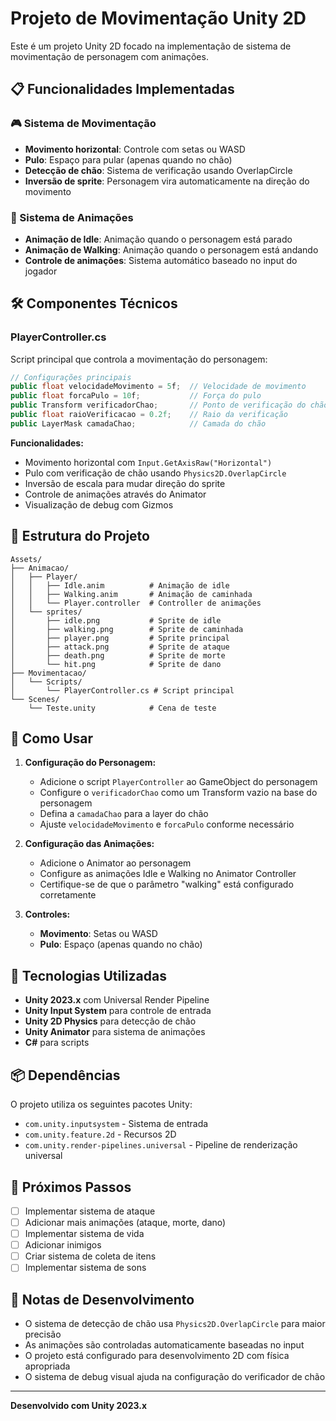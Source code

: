 # Projeto de Movimentação Unity 2D

Este é um projeto Unity 2D focado na implementação de sistema de movimentação de personagem com animações.

## 📋 Funcionalidades Implementadas

### 🎮 Sistema de Movimentação
- **Movimento horizontal**: Controle com setas ou WASD
- **Pulo**: Espaço para pular (apenas quando no chão)
- **Detecção de chão**: Sistema de verificação usando OverlapCircle
- **Inversão de sprite**: Personagem vira automaticamente na direção do movimento

### 🎨 Sistema de Animações
- **Animação de Idle**: Animação quando o personagem está parado
- **Animação de Walking**: Animação quando o personagem está andando
- **Controle de animações**: Sistema automático baseado no input do jogador

## 🛠️ Componentes Técnicos

### PlayerController.cs
Script principal que controla a movimentação do personagem:

```csharp
// Configurações principais
public float velocidadeMovimento = 5f;  // Velocidade de movimento
public float forcaPulo = 10f;           // Força do pulo
public Transform verificadorChao;       // Ponto de verificação do chão
public float raioVerificacao = 0.2f;    // Raio da verificação
public LayerMask camadaChao;            // Camada do chão
```

**Funcionalidades:**
- Movimento horizontal com `Input.GetAxisRaw("Horizontal")`
- Pulo com verificação de chão usando `Physics2D.OverlapCircle`
- Inversão de escala para mudar direção do sprite
- Controle de animações através do Animator
- Visualização de debug com Gizmos

## 📁 Estrutura do Projeto

```
Assets/
├── Animacao/
│   ├── Player/
│   │   ├── Idle.anim          # Animação de idle
│   │   ├── Walking.anim       # Animação de caminhada
│   │   └── Player.controller  # Controller de animações
│   └── sprites/
│       ├── idle.png           # Sprite de idle
│       ├── walking.png        # Sprite de caminhada
│       ├── player.png         # Sprite principal
│       ├── attack.png         # Sprite de ataque
│       ├── death.png          # Sprite de morte
│       └── hit.png            # Sprite de dano
├── Movimentacao/
│   └── Scripts/
│       └── PlayerController.cs # Script principal
└── Scenes/
    └── Teste.unity            # Cena de teste
```

## 🎯 Como Usar

1. **Configuração do Personagem:**
   - Adicione o script `PlayerController` ao GameObject do personagem
   - Configure o `verificadorChao` como um Transform vazio na base do personagem
   - Defina a `camadaChao` para a layer do chão
   - Ajuste `velocidadeMovimento` e `forcaPulo` conforme necessário

2. **Configuração das Animações:**
   - Adicione o Animator ao personagem
   - Configure as animações Idle e Walking no Animator Controller
   - Certifique-se de que o parâmetro "walking" está configurado corretamente

3. **Controles:**
   - **Movimento**: Setas ou WASD
   - **Pulo**: Espaço (apenas quando no chão)

## 🔧 Tecnologias Utilizadas

- **Unity 2023.x** com Universal Render Pipeline
- **Unity Input System** para controle de entrada
- **Unity 2D Physics** para detecção de chão
- **Unity Animator** para sistema de animações
- **C#** para scripts

## 📦 Dependências

O projeto utiliza os seguintes pacotes Unity:
- `com.unity.inputsystem` - Sistema de entrada
- `com.unity.feature.2d` - Recursos 2D
- `com.unity.render-pipelines.universal` - Pipeline de renderização universal

## 🚀 Próximos Passos

- [ ] Implementar sistema de ataque
- [ ] Adicionar mais animações (ataque, morte, dano)
- [ ] Implementar sistema de vida
- [ ] Adicionar inimigos
- [ ] Criar sistema de coleta de itens
- [ ] Implementar sistema de sons

## 📝 Notas de Desenvolvimento

- O sistema de detecção de chão usa `Physics2D.OverlapCircle` para maior precisão
- As animações são controladas automaticamente baseadas no input
- O projeto está configurado para desenvolvimento 2D com física apropriada
- O sistema de debug visual ajuda na configuração do verificador de chão

---

**Desenvolvido com Unity 2023.x**